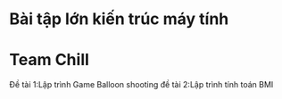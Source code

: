 # Bài tập lớn kiến trúc máy tính
# Team Chill
Đề tài 1:Lập trình Game Balloon shooting
đề tài 2:Lập trình tính toán BMI
